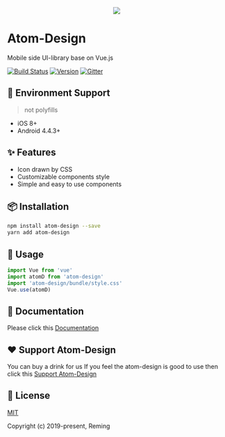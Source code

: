 <div align="center"><img src="https://unpkg.com/assets-img@1.0.1/logo.png"></img></div>

# Atom-Design

Mobile side UI-library base on Vue.js

[![Build Status](https://travis-ci.org/reming0227/atom-design.svg?branch=master)](https://travis-ci.org/reming0227/atom-design) [![Version](https://img.shields.io/badge/npm-1.5.6-blue.svg)](https://www.npmjs.com/package/atom-design) [![Gitter](https://badges.gitter.im/atom_design/AtomDesign.svg)](https://gitter.im/atom_design/AtomDesign?utm_source=badge&utm_medium=badge&utm_campaign=pr-badge)

## 📱 Environment Support

> not polyfills

* iOS 8+
* Android 4.4.3+

## ✨ Features
* Icon drawn by CSS
* Customizable components style
* Simple and easy to use components

## 📦 Installation

```bash
npm install atom-design --save
yarn add atom-design
```

## 🔨 Usage

```javascript
import Vue from 'vue'
import atomD from 'atom-design'
import 'atom-design/bundle/style.css'
Vue.use(atomD)
```

## 📝 Documentation
Please click this [Documentation](https://atom-design.github.io/docs/#/)

## ❤ Support Atom-Design

You can buy a drink for us If you feel the atom-design is good to use then click this [Support Atom-Design](https://www.patreon.com/remingchan)

## 📃 License

[MIT](https://opensource.org/licenses/MIT)

Copyright (c) 2019-present, Reming
